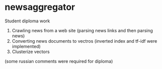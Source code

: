 # newsaggregator
Student diploma work

1) Crawling news from a web site (parsing news links and then parsing news)
2) Converting news documents to vectros (inverted index and tf-idf were implemented)
3) Clusterize vectors

(some russian comments were required for diploma)
